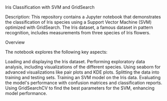 Iris Classification with SVM and GridSearch

Description:
This repository contains a Jupyter notebook that demonstrates the classification of Iris species using a Support Vector Machine (SVM) optimized with GridSearch. The Iris dataset, a famous dataset in pattern recognition, includes measurements from three species of Iris flowers.

Overview

The notebook explores the following key aspects:

Loading and displaying the Iris dataset.
Performing exploratory data analysis, including visualizations of the different species.
Using seaborn for advanced visualizations like pair plots and KDE plots.
Splitting the data into training and testing sets.
Training an SVM model on the Iris data.
Evaluating the model's performance with confusion matrices and classification reports.
Using GridSearchCV to find the best parameters for the SVM, enhancing model performance.
